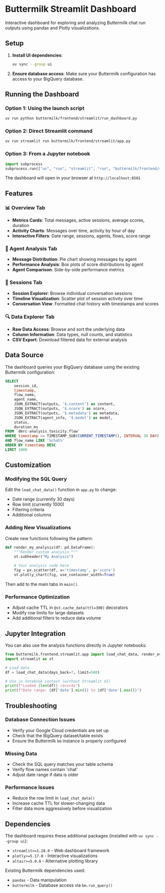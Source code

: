 # Buttermilk Streamlit Dashboard

Interactive dashboard for exploring and analyzing Buttermilk chat run outputs using pandas and Plotly visualizations.

## Setup

1. **Install UI dependencies**:
   ```bash
   uv sync --group ui
   ```

2. **Ensure database access**: Make sure your Buttermilk configuration has access to your BigQuery database.

## Running the Dashboard

### Option 1: Using the launch script
```bash
uv run python buttermilk/frontend/streamlit/run_dashboard.py
```

### Option 2: Direct Streamlit command
```bash
uv run streamlit run buttermilk/frontend/streamlit/app.py
```

### Option 3: From a Jupyter notebook
```python
import subprocess
subprocess.run(["uv", "run", "streamlit", "run", "buttermilk/frontend/streamlit/app.py"])
```

The dashboard will open in your browser at `http://localhost:8501`

## Features

### 📊 Overview Tab
- **Metrics Cards**: Total messages, active sessions, average scores, duration
- **Activity Charts**: Messages over time, activity by hour of day
- **Interactive Filters**: Date range, sessions, agents, flows, score range

### 🤖 Agent Analysis Tab
- **Message Distribution**: Pie chart showing messages by agent
- **Performance Analysis**: Box plots of score distributions by agent
- **Agent Comparison**: Side-by-side performance metrics

### 💬 Sessions Tab
- **Session Explorer**: Browse individual conversation sessions
- **Timeline Visualization**: Scatter plot of session activity over time
- **Conversation View**: Formatted chat history with timestamps and scores

### 🔍 Data Explorer Tab
- **Raw Data Access**: Browse and sort the underlying data
- **Column Information**: Data types, null counts, and statistics
- **CSV Export**: Download filtered data for external analysis

## Data Source

The dashboard queries your BigQuery database using the existing Buttermilk configuration:

```sql
SELECT 
    session_id,
    timestamp,
    flow_name,
    agent_name,
    JSON_EXTRACT(outputs, '$.content') as content,
    JSON_EXTRACT(outputs, '$.score') as score,
    JSON_EXTRACT(outputs, '$.metadata') as metadata,
    JSON_EXTRACT(agent_info, '$.model') as model,
    status,
    duration_ms
FROM `dmrc-analysis.toxicity.flow`
WHERE timestamp >= TIMESTAMP_SUB(CURRENT_TIMESTAMP(), INTERVAL 30 DAY)
AND flow_name LIKE '%chat%'
ORDER BY timestamp DESC
LIMIT 1000
```

## Customization

### Modifying the SQL Query
Edit the `load_chat_data()` function in `app.py` to change:
- Date range (currently 30 days)
- Row limit (currently 1000)
- Filtering criteria
- Additional columns

### Adding New Visualizations
Create new functions following the pattern:
```python
def render_my_analysis(df: pd.DataFrame):
    """Render custom analysis."""
    st.subheader("My Analysis")
    
    # Your analysis code here
    fig = px.scatter(df, x='timestamp', y='score')
    st.plotly_chart(fig, use_container_width=True)
```

Then add to the main tabs in `main()`.

### Performance Optimization
- Adjust cache TTL in `@st.cache_data(ttl=300)` decorators
- Modify row limits for large datasets
- Add additional filters to reduce data volume

## Jupyter Integration

You can also use the analysis functions directly in Jupyter notebooks:

```python
from buttermilk.frontend.streamlit.app import load_chat_data, render_overview_metrics
import streamlit as st

# Load data
df = load_chat_data(days_back=7, limit=500)

# Use in notebook context (without Streamlit UI)
print(f"Loaded {len(df)} records")
print(f"Date range: {df['date'].min()} to {df['date'].max()}")
```

## Troubleshooting

### Database Connection Issues
- Verify your Google Cloud credentials are set up
- Check that the BigQuery dataset/table exists
- Ensure the Buttermilk `bm` instance is properly configured

### Missing Data
- Check the SQL query matches your table schema
- Verify flow names contain 'chat'
- Adjust date range if data is older

### Performance Issues
- Reduce the row limit in `load_chat_data()`
- Increase cache TTL for slower-changing data
- Filter data more aggressively before visualization

## Dependencies

The dashboard requires these additional packages (installed with `uv sync --group ui`):
- `streamlit>=1.28.0` - Web dashboard framework
- `plotly>=5.17.0` - Interactive visualizations  
- `altair>=5.0.0` - Alternative plotting library

Existing Buttermilk dependencies used:
- `pandas` - Data manipulation
- `buttermilk` - Database access via `bm.run_query()`
